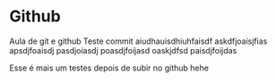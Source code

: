 # Github
Aula de git e github
Teste commit
aiudhauisdhiuhfaisdf
askdfjoaisjfias
apsdjfoaisdj
pasdjoiasdj
poasdjfoijasd
oaskjdfsd
paisdjfoijdas


Esse é mais um testes depois de subir no github
hehe
